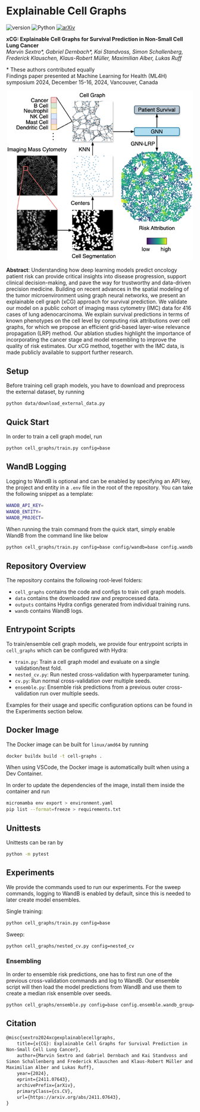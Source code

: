 # Explainable Cell Graphs

![version](https://img.shields.io/badge/version-0.1-blue)
![Python](https://img.shields.io/badge/Python-3.12-green)
[![arXiv](https://img.shields.io/badge/arXiv-2411.07643-b31b1b.svg)](https://arxiv.org/abs/2411.07643)

<b>xCG: Explainable Cell Graphs for Survival Prediction in Non-Small Cell Lung Cancer</b></br>
<em>Marvin Sextro*, Gabriel Dernbach*, Kai Standvoss, Simon Schallenberg, Frederick Klauschen, Klaus-Robert Müller, Maximilian Alber, Lukas Ruff</em></br>

\* These authors contributed equally</br>
Findings paper presented at Machine Learning for Health (ML4H) symposium 2024, December 15-16, 2024, Vancouver, Canada

<p align="center">
  <img width="500" src="assets/xcg.png">
</p>

**Abstract**: Understanding how deep learning models predict oncology patient risk can provide critical insights into disease progression, support clinical decision-making, and pave the way for trustworthy and data-driven precision medicine. Building on recent advances in the spatial modeling of the tumor microenvironment using graph neural networks, we present an explainable cell graph (xCG) approach for survival prediction. We validate our model on a public cohort of imaging mass cytometry (IMC) data for 416 cases of lung adenocarcinoma. We explain survival predictions in terms of known phenotypes on the cell level by computing risk attributions over cell graphs, for which we propose an efficient grid-based layer-wise relevance propagation (LRP) method. Our ablation studies highlight the importance of incorporating the cancer stage and model ensembling to improve the quality of risk estimates. Our xCG method, together with the IMC data, is made publicly available to support further research.

## Setup

Before training cell graph models, you have to download and preprocess the external dataset, by running

```bash
python data/download_external_data.py
```

## Quick Start

In order to train a cell graph model, run

```bash
python cell_graphs/train.py config=base
```

## WandB Logging

Logging to WandB is optional and can be enabled by specifying an API key, the project and entity in a `.env` file in the root of the repository. You can take the following snippet as a template:

```bash
WANDB_API_KEY=
WANDB_ENTITY=
WANDB_PROJECT=
```

When running the train command from the quick start, simply enable WandB from the command line like below

```bash
python cell_graphs/train.py config=base config/wandb=base config.wandb.mode=online
```

## Repository Overview

The repository contains the following root-level folders:

* `cell_graphs` contains the code and configs to train cell graph models.
* `data` contains the downloaded raw and preprocessed data.
* `outputs` contains Hydra configs generated from individual training runs.
* `wandb` contains WandB logs.

## Entrypoint Scripts

To train/ensemble cell graph models, we provide four entrypoint scripts in `cell_graphs` which can be configured with Hydra:

* `train.py`: Train a cell graph model and evaluate on a single validation/test fold.
* `nested_cv.py`: Run nested cross-validation with hyperparameter tuning.
* `cv.py`: Run normal cross-validation over multiple seeds.
* `ensemble.py`: Ensemble risk predictions from a previous outer cross-validation run over multiple seeds.

Examples for their usage and specific configuration options can be found in the Experiments section below.

## Docker Image

The Docker image can be built for `linux/amd64` by running

```bash
docker buildx build -t cell-graphs .
```

When using VSCode, the Docker image is automatically built when using a Dev Container.

In order to update the dependencies of the image, install them inside the container and run

```bash
micromamba env export > environment.yaml
pip list --format=freeze > requirements.txt
```

## Unittests

Unittests can be ran by

```bash
python -m pytest
```

## Experiments

We provide the commands used to run our experiments. For the sweep commands, logging to WandB is enabled by default, since this is needed to later create model ensembles.

Single training:

```bash
python cell_graphs/train.py config=base
```

Sweep:

```bash
python cell_graphs/nested_cv.py config=nested_cv
```

### Ensembling

In order to ensemble risk predictions, one has to first run one of the previous cross-validation commands and log to WandB. Our ensemble script will then load the model predictions from WandB and use them to create a median risk ensemble over seeds.

```bash
python cell_graphs/ensemble.py config=base config.ensemble.wandb_group=$GROUP_ID
```

## Citation

```
@misc{sextro2024xcgexplainablecellgraphs,
    title={x{CG}: Explainable Cell Graphs for Survival Prediction in Non-Small Cell Lung Cancer}, 
    author={Marvin Sextro and Gabriel Dernbach and Kai Standvoss and Simon Schallenberg and Frederick Klauschen and Klaus-Robert Müller and Maximilian Alber and Lukas Ruff},
    year={2024},
    eprint={2411.07643},
    archivePrefix={arXiv},
    primaryClass={cs.CV},
    url={https://arxiv.org/abs/2411.07643}, 
}
```
